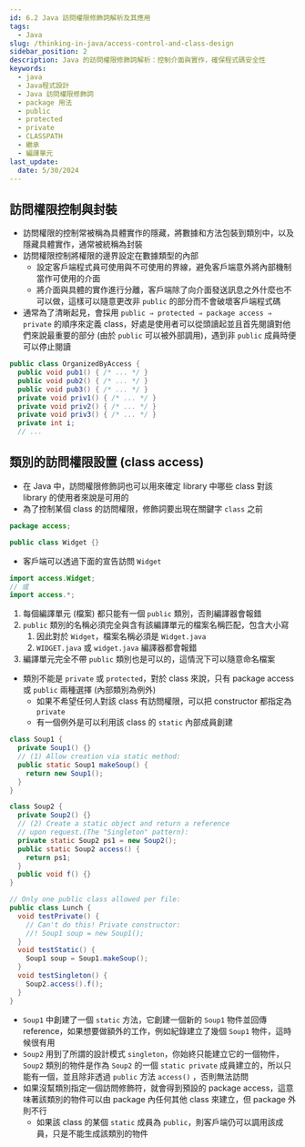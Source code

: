 ```yaml
---
id: 6.2 Java 訪問權限修飾詞解析及其應用
tags:
  - Java
slug: /thinking-in-java/access-control-and-class-design
sidebar_position: 2
description: Java 的訪問權限修飾詞解析：控制介面與實作，確保程式碼安全性
keywords:
  - java
  - Java程式設計
  - Java 訪問權限修飾詞
  - package 用法
  - public
  - protected
  - private
  - CLASSPATH
  - 繼承
  - 編譯單元
last_update:
  date: 5/30/2024
---
```

## 訪問權限控制與封裝

- 訪問權限的控制常被稱為具體實作的隱藏，將數據和方法包裝到類別中，以及隱藏具體實作，通常被統稱為封裝
- 訪問權限控制將權限的邊界設定在數據類型的內部
    - 設定客戶端程式員可使用與不可使用的界線，避免客戶端意外將內部機制當作可使用的介面
    - 將介面與具體的實作進行分離，客戶端除了向介面發送訊息之外什麼也不可以做，這樣可以隨意更改非 `public` 的部分而不會破壞客戶端程式碼
- 通常為了清晰起見，會採用 `public ⇒ protected ⇒ package access ⇒ private` 的順序來定義 class，好處是使用者可以從頭讀起並且首先閱讀對他們來說最重要的部分 (由於 `public` 可以被外部調用)，遇到非 `public` 成員時便可以停止閱讀

```java
public class OrganizedByAccess {
  public void pub1() { /* ... */ }
  public void pub2() { /* ... */ }
  public void pub3() { /* ... */ }
  private void priv1() { /* ... */ }
  private void priv2() { /* ... */ }
  private void priv3() { /* ... */ }
  private int i;
  // ...
```
## 類別的訪問權限設置 (class access)

- 在 Java 中，訪問權限修飾詞也可以用來確定 library 中哪些 class 對該 library 的使用者來說是可用的
- 為了控制某個 class 的訪問權限，修飾詞要出現在關鍵字 `class` 之前
```java
package access;

public class Widget {}
```

- 客戶端可以透過下面的宣告訪問 `Widget`
```java
import access.Widget;
// 或
import access.*;
```
1. 每個編譯單元 (檔案) 都只能有一個 `public` 類別，否則編譯器會報錯
2. `public` 類別的名稱必須完全與含有該編譯單元的檔案名稱匹配，包含大小寫
    1. 因此對於 `Widget`，檔案名稱必須是 `Widget.java`
	2. `WIDGET.java` 或 `widget.java` 編譯器都會報錯
3. 編譯單元完全不帶 `public` 類別也是可以的，這情況下可以隨意命名檔案

- 類別不能是 `private` 或 `protected`，對於 class 來說，只有 package access 或 `public` 兩種選擇 (內部類別為例外)
    - 如果不希望任何人對該 class 有訪問權限，可以把 constructor 都指定為 `private`
    - 有一個例外是可以利用該 class 的 `static` 內部成員創建

```java
class Soup1 {
  private Soup1() {}
  // (1) Allow creation via static method:
  public static Soup1 makeSoup() {
    return new Soup1();
  }
}

class Soup2 {
  private Soup2() {}
  // (2) Create a static object and return a reference
  // upon request.(The "Singleton" pattern):
  private static Soup2 ps1 = new Soup2();
  public static Soup2 access() {
    return ps1;
  }
  public void f() {}
}

// Only one public class allowed per file:
public class Lunch {
  void testPrivate() {
    // Can't do this! Private constructor:
    //! Soup1 soup = new Soup1();
  }
  void testStatic() {
    Soup1 soup = Soup1.makeSoup();
  }
  void testSingleton() {
    Soup2.access().f();
  }
}
```

- `Soup1` 中創建了一個 `static` 方法，它創建一個新的 `Soup1` 物件並回傳 reference，如果想要做額外的工作，例如紀錄建立了幾個 `Soup1` 物件，這時候很有用
- `Soup2` 用到了所謂的設計模式 `singleton`，你始終只能建立它的一個物件，`Soup2` 類別的物件是作為 `Soup2` 的一個 `static private` 成員建立的，所以只能有一個，並且除非透過 `public` 方法 `access()` ，否則無法訪問
- 如果沒幫類別指定一個訪問修飾符，就會得到預設的 package access，這意味著該類別的物件可以由 package 內任何其他 class 來建立，但 package 外則不行
    - 如果該 class 的某個 `static` 成員為 `public`，則客戶端仍可以調用該成員，只是不能生成該類別的物件